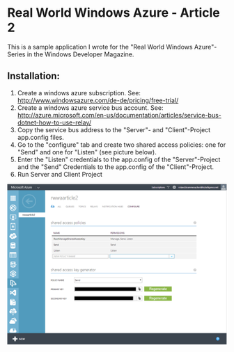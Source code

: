 Real World Windows Azure - Article 2
=============

This is a sample application I wrote for the "Real World Windows Azure"-Series in the Windows Developer Magazine.

Installation:
-------------
1. Create a windows azure subscription. See: http://www.windowsazure.com/de-de/pricing/free-trial/
2. Create a windows azure service bus account. See: http://azure.microsoft.com/en-us/documentation/articles/service-bus-dotnet-how-to-use-relay/
3. Copy the service bus address to the "Server"- and "Client"-Project app.config files.
4. Go to the "configure" tab and create two shared access policies: one for "Send" and one for "Listen" (see picture below).
5. Enter the "Listen" credentials to the app.config of the "Server"-Project and the "Send" Credentials to the app.config of the "Client"-Project.
6. Run Server and Client Project


![Configuration](https://raw.githubusercontent.com/rolandkru/RWWA-Article2/master/Configuration.png)
